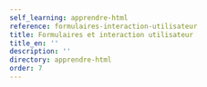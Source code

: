 ```yaml
---
self_learning: apprendre-html
reference: formulaires-interaction-utilisateur
title: Formulaires et interaction utilisateur
title_en: ''
description: ''
directory: apprendre-html
order: 7
---
```

